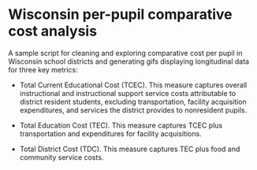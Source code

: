 # Wisconsin per-pupil comparative cost analysis
A sample script for cleaning and exploring comparative cost per pupil in Wisconsin school districts and generating gifs displaying longitudinal data for three key metrics:

* Total Current Educational Cost (TCEC). This measure captures overall instructional and instructional support service costs attributable to district resident students, excluding transportation, facility acquisition expenditures, and services the district provides to nonresident pupils.

* Total Education Cost (TEC). This measure captures TCEC plus transportation and  expenditures for facility acquisitions.

* Total District Cost (TDC). This measure captures TEC plus food and community service costs.

